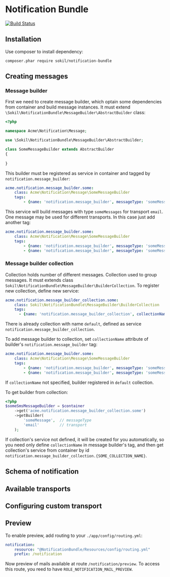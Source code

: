 # Notification Bundle

[![Build Status](https://travis-ci.org/sokil/NotificationBundle.svg?branch=master)](https://travis-ci.org/sokil/NotificationBundle)

## Installation

Use composer to install dependency:

```
composer.phar require sokil/notification-bundle
```

## Creating messages

### Message builder

First we need to create message builder, which optain some dependencies from container and build message instances.
It must extend `\Sokil\NotificationBundle\MessageBuilder\AbstractBuilder` class:

```php
<?php

namespace Acme\Notification\Message;

use \Sokil\NotificationBundle\MessageBuilder\AbstractBuilder;

class SomeMessageBuilder extends AbstractBuilder
{
    
}

```

This builder must be registered as service in container and tagged by `notification.message_builder`:

```yaml
acme.notification.message_builder.some:
    class: Acme\Notification\Message\SomeMessageBuilder
    tags:
        - {name: 'notification.message_builder', messageType: 'someMessage', transport: 'email'}
```

This service will build messages with type `someMessages` for transport `email`. One
message may be used for different transports. In this case just add another tag:

```yaml
acme.notification.message_builder.some:
    class: Acme\Notification\Message\SomeMessageBuilder
    tags:
        - {name: 'notification.message_builder', messageType: 'someMessage', transport: 'email'}
        - {name: 'notification.message_builder', messageType: 'someMessage', transport: 'sms'}
```

### Message builder collection

Collection holds number of different messages. Collection used to group 
messages. It must extends class `Sokil\NotificationBundle\MessageBuilder\BuilderCollection`.
To register new collection, define new service:

```yaml
acme.notification.message_builder_collection.some:
    class: Sokil\NotificationBundle\MessageBuilder\BuilderCollection
    tags:
      - {name: 'notification.message_builder_collection', collectionName: 'some'}
```

There is already collection with name `default`, defined as service `notification.message_builder_collection`.

To add message builder to collection, set `collectionName` attribute of builder's `notification.message_builder` tag:

```yaml
acme.notification.message_builder.some:
    class: Acme\Notification\Message\SomeMessageBuilder
    tags:
        - {name: 'notification.message_builder', messageType: 'someMessage', transport: 'email', collectionName, 'some'}
        - {name: 'notification.message_builder', messageType: 'someMessage', transport: 'sms'}
```

If `collectionName` not specified, builder registered in `default` collection.

To get builder from collection:

```php
<?php
$someSmsMessageBuilder = $container
    ->get('acme.notification.message_builder_collection.some')
    ->getBuilder(
        'someMessage',  // messageType 
        'email'         // transport
    );
```

If collection's service not defined, it will be created for you automatically, so 
you need only define `collectionName` in message builder's tag, and then get 
collection's service from container 
by id `notification.message_builder_collection.{SOME_COLLECTION_NAME}`.

## Schema of notification

## Available transports

## Configuring custom transport

## Preview

To enable preview, add routing to your `./app/config/routing.yml`:

```yaml
notification:
    resource: "@NotificationBundle/Resources/config/routing.yml"
    prefix: /notification
```

Now preview of mails available at route `/notification/preview`. 
To access this route, you reed to have `ROLE_NOTIFICATION_MAIL_PREVIEW`.
